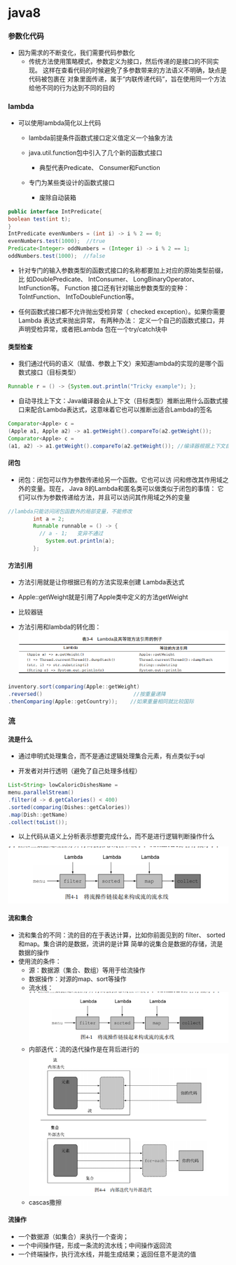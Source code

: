 # java8

### 参数化代码
- 因为需求的不断变化，我们需要代码参数化
    - 传统方法使用策略模式，参数定义为接口，然后传递的是接口的不同实现。
    这样在查看代码的时候避免了多参数带来的方法语义不明确，缺点是代码被包裹在
    对象里面传递，属于“内联传递代码”，旨在使用同一个方法给他不同的行为达到不同的目的
    
### lambda
- 可以使用lambda简化以上代码
    - lambda前提条件函数式接口定义值定义一个抽象方法
    - java.util.function包中引入了几个新的函数式接口
        - 典型代表Predicate、 Consumer和Function
        
    - 专门为某些类设计的函数式接口
        - 废除自动装箱
```java
public interface IntPredicate{
boolean test(int t);
}
IntPredicate evenNumbers = (int i) -> i % 2 == 0;
evenNumbers.test(1000);  //true
Predicate<Integer> oddNumbers = (Integer i) -> i % 2 == 1;
oddNumbers.test(1000);  //false
```

- 针对专门的输入参数类型的函数式接口的名称都要加上对应的原始类型前缀，比
  如DoublePredicate、 IntConsumer、 LongBinaryOperator、 IntFunction等。 Function
  接口还有针对输出参数类型的变种： ToIntFunction<T>、 IntToDoubleFunction等。

- 任何函数式接口都不允许抛出受检异常（ checked exception）。如果你需要Lambda
  表达式来抛出异常， 有两种办法： 定义一个自己的函数式接口，并声明受检异常，或者把Lambda
  包在一个try/catch块中
  
#### 类型检查
  
- 我们通过代码的语义（赋值、参数上下文）来知道lambda的实现的是哪个函数式接口（目标类型）
```java
Runnable r = () -> {System.out.println("Tricky example"); };
```
-  自动寻找上下文：Java编译器会从上下文（目标类型）推断出用什么函数式接
  口来配合Lambda表达式，这意味着它也可以推断出适合Lambda的签名

```java
Comparator<Apple> c =
(Apple a1, Apple a2) -> a1.getWeight().compareTo(a2.getWeight());
Comparator<Apple> c =
(a1, a2) -> a1.getWeight().compareTo(a2.getWeight()); //编译器根据上下文自己推断类型
```

#### 闭包
- 闭包：闭包可以作为参数传递给另一个函数。它也可以访
     问和修改其作用域之外的变量。现在， Java 8的Lambda和匿名类可以做类似于闭包的事情：
     它们可以作为参数传递给方法，并且可以访问其作用域之外的变量
```java
//lambda只能访问闭包函数外的局部变量，不能修改
        int a = 2;
        Runnable runnable = () -> {
          // a - 1;   变异不通过
            System.out.println(a);
        };
```

#### 方法引用

- 方法引用就是让你根据已有的方法实现来创建
  Lambda表达式

- Apple::getWeight就是引用了Apple类中定义的方法getWeight

- 比较器链

- 方法引用和lambda的转化图：![](img/方法引用.PNG)

```java
inventory.sort(comparing(Apple::getWeight)
.reversed()                             //按重量递降
.thenComparing(Apple::getCountry));    //如果重量相同就比较国际
```

### 流

#### 流是什么

- 通过申明式处理集合，而不是通过逻辑处理集合元素，有点类似于sql

- 开发者对并行透明（避免了自己处理多线程）
```java
List<String> lowCaloricDishesName =
menu.parallelStream()
.filter(d -> d.getCalories() < 400)
.sorted(comparing(Dishes::getCalories))
.map(Dish::getName)
.collect(toList());
```

- 以上代码从语义上分析表示想要完成什么，而不是进行逻辑判断操作什么

![](img/流程图.png)

#### 流和集合

- 流和集合的不同：流的目的在于表达计算，比如你前面见到的
          filter、 sorted和map。集合讲的是数据，流讲的是计算
          简单的说集合是数据的存储，流是数据的操作
- 使用流的条件：
    - 源：数据源（集合、数组）等用于给流操作
    - 数据操作：对源的map、sort等操作
    - 流水线：![](img/流程图.png)
    - 内部迭代：流的迭代操作是在背后进行的 ![迭代差异](img/interator.PNG)
    - cascas撒擦 
#### 流操作

-  一个数据源（如集合）来执行一个查询；
-  一个中间操作链，形成一条流的流水线；中间操作返回流
- 一个终端操作，执行流水线，并能生成结果；返回任意不是流的值


